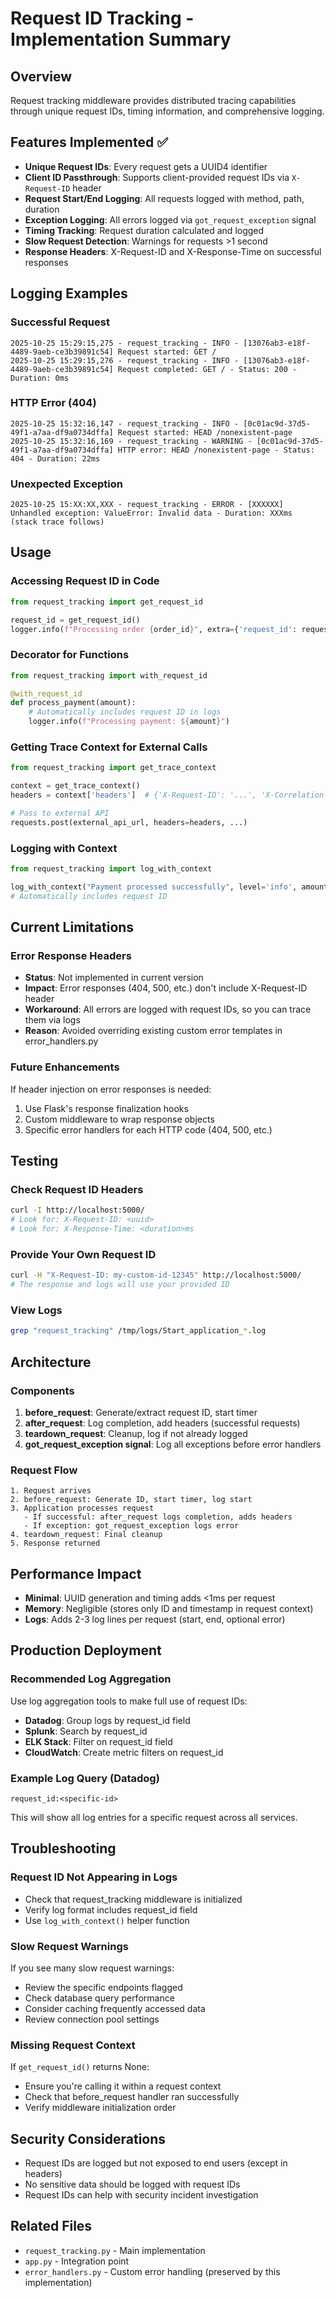 # Request ID Tracking - Implementation Summary

## Overview
Request tracking middleware provides distributed tracing capabilities through unique request IDs, timing information, and comprehensive logging.

## Features Implemented ✅
- **Unique Request IDs**: Every request gets a UUID4 identifier
- **Client ID Passthrough**: Supports client-provided request IDs via `X-Request-ID` header
- **Request Start/End Logging**: All requests logged with method, path, duration
- **Exception Logging**: All errors logged via `got_request_exception` signal
- **Timing Tracking**: Request duration calculated and logged
- **Slow Request Detection**: Warnings for requests >1 second
- **Response Headers**: X-Request-ID and X-Response-Time on successful responses

## Logging Examples

### Successful Request
```
2025-10-25 15:29:15,275 - request_tracking - INFO - [13076ab3-e18f-4489-9aeb-ce3b39891c54] Request started: GET /
2025-10-25 15:29:15,276 - request_tracking - INFO - [13076ab3-e18f-4489-9aeb-ce3b39891c54] Request completed: GET / - Status: 200 - Duration: 0ms
```

### HTTP Error (404)
```
2025-10-25 15:32:16,147 - request_tracking - INFO - [0c01ac9d-37d5-49f1-a7aa-df9a0734dffa] Request started: HEAD /nonexistent-page
2025-10-25 15:32:16,169 - request_tracking - WARNING - [0c01ac9d-37d5-49f1-a7aa-df9a0734dffa] HTTP error: HEAD /nonexistent-page - Status: 404 - Duration: 22ms
```

### Unexpected Exception
```
2025-10-25 15:XX:XX,XXX - request_tracking - ERROR - [XXXXXX] Unhandled exception: ValueError: Invalid data - Duration: XXXms
(stack trace follows)
```

## Usage

### Accessing Request ID in Code
```python
from request_tracking import get_request_id

request_id = get_request_id()
logger.info(f"Processing order {order_id}", extra={'request_id': request_id})
```

### Decorator for Functions
```python
from request_tracking import with_request_id

@with_request_id
def process_payment(amount):
    # Automatically includes request ID in logs
    logger.info(f"Processing payment: ${amount}")
```

### Getting Trace Context for External Calls
```python
from request_tracking import get_trace_context

context = get_trace_context()
headers = context['headers']  # {'X-Request-ID': '...', 'X-Correlation-ID': '...'}

# Pass to external API
requests.post(external_api_url, headers=headers, ...)
```

### Logging with Context
```python
from request_tracking import log_with_context

log_with_context("Payment processed successfully", level='info', amount=100)
# Automatically includes request ID
```

## Current Limitations

### Error Response Headers
- **Status**: Not implemented in current version
- **Impact**: Error responses (404, 500, etc.) don't include X-Request-ID header
- **Workaround**: All errors are logged with request IDs, so you can trace them via logs
- **Reason**: Avoided overriding existing custom error templates in error_handlers.py

### Future Enhancements
If header injection on error responses is needed:
1. Use Flask's response finalization hooks
2. Custom middleware to wrap response objects
3. Specific error handlers for each HTTP code (404, 500, etc.)

## Testing

### Check Request ID Headers
```bash
curl -I http://localhost:5000/
# Look for: X-Request-ID: <uuid>
# Look for: X-Response-Time: <duration>ms
```

### Provide Your Own Request ID
```bash
curl -H "X-Request-ID: my-custom-id-12345" http://localhost:5000/
# The response and logs will use your provided ID
```

### View Logs
```bash
grep "request_tracking" /tmp/logs/Start_application_*.log
```

## Architecture

### Components
1. **before_request**: Generate/extract request ID, start timer
2. **after_request**: Log completion, add headers (successful requests)
3. **teardown_request**: Cleanup, log if not already logged
4. **got_request_exception signal**: Log all exceptions before error handlers

### Request Flow
```
1. Request arrives
2. before_request: Generate ID, start timer, log start
3. Application processes request
   - If successful: after_request logs completion, adds headers
   - If exception: got_request_exception logs error
4. teardown_request: Final cleanup
5. Response returned
```

## Performance Impact
- **Minimal**: UUID generation and timing adds <1ms per request
- **Memory**: Negligible (stores only ID and timestamp in request context)
- **Logs**: Adds 2-3 log lines per request (start, end, optional error)

## Production Deployment

### Recommended Log Aggregation
Use log aggregation tools to make full use of request IDs:
- **Datadog**: Group logs by request_id field
- **Splunk**: Search by request_id
- **ELK Stack**: Filter on request_id field
- **CloudWatch**: Create metric filters on request_id

### Example Log Query (Datadog)
```
request_id:<specific-id>
```
This will show all log entries for a specific request across all services.

## Troubleshooting

### Request ID Not Appearing in Logs
- Check that request_tracking middleware is initialized
- Verify log format includes request_id field
- Use `log_with_context()` helper function

### Slow Request Warnings
If you see many slow request warnings:
- Review the specific endpoints flagged
- Check database query performance
- Consider caching frequently accessed data
- Review connection pool settings

### Missing Request Context
If `get_request_id()` returns None:
- Ensure you're calling it within a request context
- Check that before_request handler ran successfully
- Verify middleware initialization order

## Security Considerations
- Request IDs are logged but not exposed to end users (except in headers)
- No sensitive data should be logged with request IDs
- Request IDs can help with security incident investigation

## Related Files
- `request_tracking.py` - Main implementation
- `app.py` - Integration point
- `error_handlers.py` - Custom error handling (preserved by this implementation)
